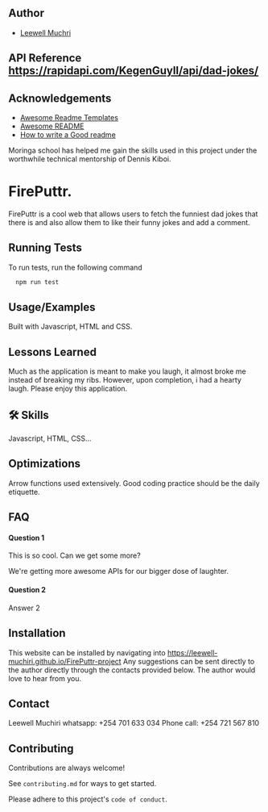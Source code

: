 
## Author

- [Leewell Muchri](https://github.com/Leewell-Muchiri)


## API Reference https://rapidapi.com/KegenGuyll/api/dad-jokes/



## Acknowledgements

 - [Awesome Readme Templates](https://awesomeopensource.com/project/elangosundar/awesome-README-templates)
 - [Awesome README](https://github.com/matiassingers/awesome-readme)
 - [How to write a Good readme](https://bulldogjob.com/news/449-how-to-write-a-good-readme-for-your-github-project)

Moringa school has helped me gain the skills used in this project under the worthwhile technical mentorship of Dennis Kiboi.


# FirePuttr.

FirePuttr is a cool web that allows users to fetch the funniest dad jokes that there is and also allow them to like their funny jokes and add a comment.


## Running Tests

To run tests, run the following command

```bash
  npm run test
```


## Usage/Examples

Built with Javascript, HTML and CSS.


## Lessons Learned

Much as the application is meant to make you laugh, it almost broke me instead of breaking my ribs. However, upon completion, i had a hearty laugh. Please enjoy this application.


## 🛠 Skills
Javascript, HTML, CSS...


## Optimizations


Arrow functions used extensively. Good coding practice should be the daily etiquette.
## FAQ

#### Question 1
This is so cool. Can we get some more?

We're getting more awesome APIs for our bigger dose of laughter.

#### Question 2

Answer 2



## Installation

This website can be installed by navigating into https://leewell-muchiri.github.io/FirePuttr-project
Any suggestions can be sent directly to the author directly through the contacts provided below. The author would love to hear from you.
    

## Contact

Leewell Muchiri
whatsapp: +254 701 633 034
Phone call: +254 721 567 810


## Contributing

Contributions are always welcome!

See `contributing.md` for ways to get started.

Please adhere to this project's `code of conduct`.

